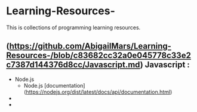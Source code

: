 # Learning-Resources-
This is collections of programming learning resources.

## (https://github.com/AbigailMars/Learning-Resources-/blob/c83682cc32a0e045778c33e2c7387d144376d8cc/Javascript.md) Javascript :
- Node.js 
  - Node.js [documentation] (https://nodejs.org/dist/latest/docs/api/documentation.html)
-
-

